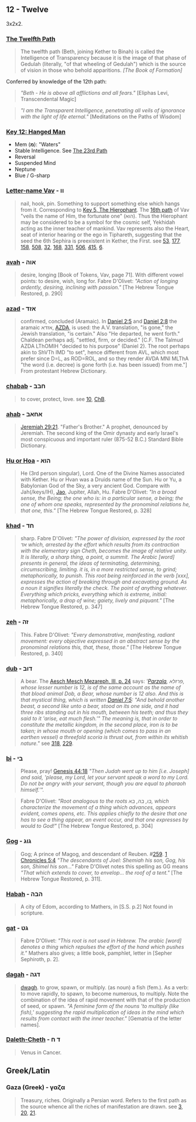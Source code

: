 ## 12 - Twelve
3x2x2.

### [The Twelfth Path](/keys/B)
> The twelfth path (Beth, joining Kether to Binah) is called the Intelligence of Transparency because it is the image of that phase of Gedulah (literally, "of that wheeling of Gedulah") which is the source of vision in those who behold apparitions. *[The Book of Formation]*

Conferred by knowledge of the 12th path:

> *"Beth - He is above all afflictions and all fears."* [Eliphas Levi, Transcendental Magic]

> *"I am the Transparent Intelligence, penetrating all veils of ignorance with the light of life eternal."* [Meditations on the Paths of Wisdom]

### [Key 12: Hanged Man](/keys/M)

- Mem (**מ**): "Waters"
- Stable Intelligence. See [The 23rd Path](23)
- Reversal
- Suspended Mind
- Neptune
- Blue / G-sharp

### [Letter-name Vav](/keys/VV) - וו
> nail, hook, pin. Something to support something else which hangs from it. Corresponding to [Key 5, The Hierophant](5). The [16th path](16) of Vav "veils the name of Him, the fortunate one" (הוא). Thus the Hierophant may be considered to be a symbol for the cosmic self, Yekhidah acting as the inner teacher of mankind. Vav represents also the Heart, seat of interior hearing or the ego in Tiphareth, suggesting that the seed the 6th Sephira is preexistent in Kether, the First. see [53](53), [177](177), [158](158), [508](508), [32](32), [168](168), [331](331), [506](506), [415](415), [6](6).

### [avah](/keys/AVH) - אוה
> desire, longing [Book of Tokens, Vav, page 71]. With different vowel points: to desire, wish, long for. Fabre D'Olivet: *"Action of longing ardently, desiring, inclining with passion."* [The Hebrew Tongue Restored, p. 290]

### [azad](/keys/AZD) - אזד
> confirmed, concluded (Aramaic). In [Daniel 2:5](http://biblehub.com/daniel/2-5.htm) and [Daniel 2:8](http://biblehub.com/daniel/2-8.htm) the aramaic אזדא, [AZDA](/keys/AZDA), is used: the A.V. translation, "is gone," the Jewish translation, "is certain." Also "He departed, he went forth." Chaldean perhaps adj. "settled, firm, or decided." [C.F. The Talmud AZDA LThOMIH "decided to his purpose" (Daniel 2). The root perhaps akin to ShVTh IMD "to set", hence different from AVL, which most prefer since D=L, as ROD=ROL, and so they render AVDA MNI MLThA  "the word (i.e. decree) is gone forth (i.e. has been issued) from me."] From protestant Hebrew Dictionary.

### [chabab](/keys/ChBB) - חבב
> to cover, protect, love. see [10](10), [ChB](/keys/ChB).

### [ahab](/keys/AChAB) - אחאב
> [Jeremiah 29:21](http://biblehub.com/jeremiah/29-21.htm). "Father's Brother." A prophet, denounced by Jeremiah. The second king of the Omir dynasty and early Israel's most conspicuous and important ruler (875-52 B.C.) Standard Bible Dictionary.

### [Hu or Hoa](/keys/HVA) - הוא
> He (3rd person singular), Lord. One of the Divine Names associated with Kether. Hu or Hvan was a Druids name of the Sun. Hu or Yu, a Babylonian God of the Sky, a very ancient God. Compare with Jah(/keys/IH), [Jao](/keys/IAO), Jupiter, Allah, Hu. Fabre D'Olivet: *"In a broad sense, the Being; the one who is: in a particular sense, a being; the one of whom one speaks, represented by the pronominal relations he, that one, this."* [The Hebrew Tongue Restored, p. 328]

### [khad](/keys/ChD) - חד
> sharp. Fabre D'Olivet: *"The power of division, expressed by the root אד which, arrested by the effort which results from its contraction with the elementary sign Cheth, becomes the image of relative unity. It is literally, a sharp thing, a point, a summit. The Arabic [word] presents in general, the ideas of terminating, determining, circumscribing, limiting. it is, in a more restricted sense, to grind; metaphorically, to punish. This root being reinforced in the verb [xxx], expresses the action of breaking through and excavating ground. As a noun it signifies literally the check. The point of anything whatever. Everything which pricks, everything which is extreme, initial: metaphorically, a drop of wine; gaiety, lively and piquant."* [The Hebrew Tongue Restored, p. 347]

### [zeh](/keys/ZH) - זה
> This. Fabre D'Olivet: *"Every demonstrative, manifesting, radiant movement: every objective expressed in an abstract sense by the pronominal relations this, that, these, those."* [The Hebrew Tongue Restored, p. 340]

### [dub](/keys/DVB) - דוב
> A bear. The [Aesch Mesch Mezareph, III, p. 24](http://levity.com/alchemy/aesch3.html) says: *'[Parzala](/keys/PRZLA), פרזלא, whose lesser number is 12, is of the same account as the name of that blood animal Dob, a Bear, whose number is 12 also. And this is that mystical thing, which is written [Daniel 7:5](http://biblehub.com/daniel/7-5.htm): "And behold another beast, a second like unto a bear, stood on its one side, and it had three ribs standing out in his mouth, between his teeth; and thus they said to it 'arise, eat much flesh.'" The meaning is, that in order to constitute the metallic kingdom, in the second place, iron is to be taken; in whose mouth or opening (which comes to pass in an earthen vessel) a threefold scoria is thrust out, from within its whitish nature."* see [318](318), [229](229).

### [bi](/keys/BI) - בי
> Please, pray! [Genesis 44:18](http://biblehub.com/genesis/44-18.htm) *"Then Judah went up to him [i.e. Joseph] and said, 'please, my Lord, let your servant speak a word to my Lord. Do not be angry with your servant, though you are equal to pharaoh himself.'".*

> Fabre D'Olivet: *"Root analogous to the roots בו, בה, בא, which characterize the movement of a thing which advances, appears evident, comes opens, etc. This applies chiefly to the desire that one has to see a thing appear, an event occur, and that one expresses by would to God!"* [The Hebrew Tongue Restored, p. 304]

### [Gog](/keys/GVG) - גוג
> Gog; A prince of Magog, and descendant of Reuben. #[259](259). [1 Chronicles 5:4](http://biblehub.com/1_chronicles/5-4.htm) *"The descendants of Joel: Shemiah his son, Gog, his son, Shimel his son..."* Fabre D'Olivet notes this spelling as GG  means *"That which extends to cover, to envelop... the roof of a tent."* [The Hebrew Tongue Restored, p. 311].

### [Habah](/keys/HBH) - הבה
> A city of Edom, according to Mathers, in [S.S. p.2] Not found in scripture.

### [gat](/keys/GT) - גט
> Fabre D'Olivet: *"This root is not used in Hebrew. The arabic [word] denotes a thing which repulses the effort of the hand which pushes it."* Mathers also gives; a little book, pamphlet, letter in [Sepher Sephiroth, p. 2].

### [dagah](/keys/DGH) - דגה
> [dwagh](/keys/DGH). to grow, spawn, or multiply. (as noun) a fish (fem.). As a verb: to move rapidly, to spawn, to become numerous, to multiply. Note the combination of the idea of rapid movement with that of the production of seed, or spawn. *"A feminine form of the nouns 'to multiply (like fish),' suggesting the rapid multiplication of ideas in the mind which results from contact with the inner teacher."* [Gematria of the letter names].

### [Daleth-Cheth](/keys/D.Ch) - ד ח
> Venus in Cancer.

## Greek/Latin

### Gaza (Greek) - γαζα
> Treasury, riches. Originally a Persian word. Refers to the first path as the source whence all the riches of manifestation are drawn. see [3](3), [20](20), [21](21).